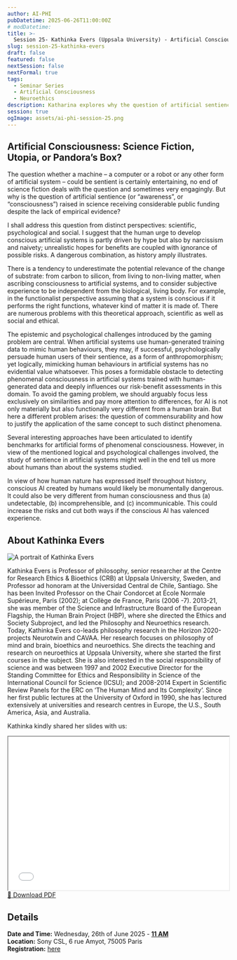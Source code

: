 ```yaml
---
author: AI-PHI
pubDatetime: 2025-06-26T11:00:00Z
# modDatetime:
title: >-
  Session 25- Kathinka Evers (Uppsala University) - Artificial Consciousness: Science Fiction, Utopia, or Pandora’s Box?
slug: session-25-kathinka-evers
draft: false
featured: false
nextSession: false
nextFormal: true
tags:
  - Seminar Series
  - Artificial Consciousness
  - Neuroethics
description: Katharina explores why the question of artificial sentience (or “awareness”, or “consciousness”) is raised in science receiving considerable public funding despite the lack of empirical evidence? What this might mean and what the implications of it are.
session: true
ogImage: assets/ai-phi-session-25.png
---
```


## Artificial Consciousness: Science Fiction, Utopia, or Pandora’s Box?

The question whether a machine – a computer or a robot or any other form of artificial system – could be sentient is certainly entertaining, no end of science fiction deals with the question and sometimes very engagingly. But why is the question of artificial sentience (or “awareness”, or “consciousness”) raised in science receiving considerable public funding despite the lack of empirical evidence?

I shall address this question from distinct perspectives: scientific, psychological and social. I suggest that the human urge to develop conscious artificial systems is partly driven by hype but also by narcissism and naivety; unrealistic hopes for benefits are coupled with ignorance of possible risks. A dangerous combination, as history amply illustrates.

There is a tendency to underestimate the potential relevance of the change of substrate: from carbon to silicon, from living to non-living matter, when ascribing consciousness to artificial systems, and to consider subjective experience to be independent from the biological, living body. For example, in the functionalist perspective assuming that a system is conscious if it performs the right functions, whatever kind of matter it is made of. There are numerous problems with this theoretical approach, scientific as well as social and ethical.

The epistemic and psychological challenges introduced by the gaming problem are central. When artificial systems use human-generated training data to mimic human behaviours, they may, if successful, psychologically persuade human users of their sentience, as a form of anthropomorphism; yet logically, mimicking human behaviours in artificial systems has no evidential value whatsoever. This poses a formidable obstacle to detecting phenomenal consciousness in artificial systems trained with human-generated data and deeply influences our risk-benefit assessments in this domain. To avoid the gaming problem, we should arguably focus less exclusively on similarities and pay more attention to differences, for AI is not only materially but also functionally very different from a human brain. But here a different problem arises: the question of commensurability and how to justify the application of the same concept to such distinct phenomena.

Several interesting approaches have been articulated to identify benchmarks for artificial forms of phenomenal consciousness. However, in view of the mentioned logical and psychological challenges involved, the study of sentience in artificial systems might well in the end tell us more about humans than about the systems studied.

In view of how human nature has expressed itself throughout history, conscious AI created by humans would likely be monumentally dangerous. It could also be very different from human consciousness and thus (a) undetectable, (b) incomprehensible, and (c) incommunicable. This could increase the risks and cut both ways if the conscious AI has valenced experience.

## About Kathinka Evers

<img src="/assets/ai-phi-kathinka-evers-small.png" alt="A portrait of Kathinka Evers" />

Kathinka Evers is Professor of philosophy, senior researcher at the Centre for Research Ethics & Bioethics (CRB) at Uppsala University, Sweden, and Professor ad honoram at the Universidad Central de Chile, Santiago. She has been Invited Professor on the Chair Condorcet at École Normale Supérieure, Paris (2002); at Collège de France, Paris (2006 -7). 2013-21, she was member of the Science and Infrastructure Board of the European Flagship, the Human Brain Project (HBP), where she directed the Ethics and Society Subproject, and led the Philosophy and Neuroethics research. Today, Kathinka Evers co-leads philosophy research in the Horizon 2020-projects Neurotwin and CAVAA. Her research focuses on philosophy of mind and brain, bioethics and neuroethics. She directs the teaching and research on neuroethics at Uppsala University, where she started the first courses in the subject. She is also interested in the social responsibility of science and was between 1997 and 2002 Executive Director for the Standing Committee for Ethics and Responsibility in Science of the International Council for Science (ICSU); and 2008-2014 Expert in Scientific Review Panels for the ERC on ‘The Human Mind and Its Complexity’. Since her first public lectures at the University of Oxford in 1990, she has lectured extensively at universities and research centres in Europe, the U.S., South America, Asia, and Australia.

Kathinka kindly shared her slides with us:

<div class="pdf-viewer my-8">
  <iframe
    src="/pdfs/AI-PHI-25_KEVERS.pdf#toolbar=0&navpanes=0"
    width="100%"
    height="350px"
    class="border rounded-lg shadow-lg w-full">
  </iframe>

  <div class="mt-4 text-right">
    <a href="/pdfs/AI-PHI-25_KEVERS.pdf" download class="download-btn">
      📄 Download PDF
    </a>
  </div>
</div>

## Details

**Date and Time:** Wednesday, 26th of June 2025 - <u>**11 AM**</u>  
**Location:** Sony CSL, 6 rue Amyot, 75005 Paris  
**Registration:** [here](https://lu.ma/v0eezp2a)
